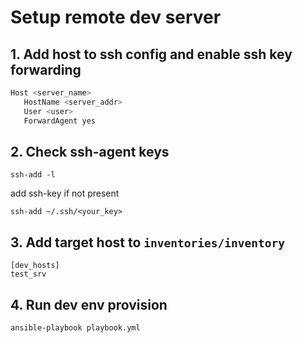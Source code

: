 # Setup remote dev server

## 1. Add host to ssh config and enable ssh key forwarding

```bash
Host <server_name>
   HostName <server_addr>
   User <user>
   ForwardAgent yes
```

## 2. Check ssh-agent keys

```
ssh-add -l
```

add ssh-key if not present

```
ssh-add ~/.ssh/<your_key>
```

## 3. Add target host to `inventories/inventory`

```
[dev_hosts]
test_srv
```

## 4. Run dev env provision

```bash
ansible-playbook playbook.yml
```

